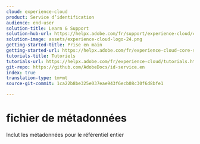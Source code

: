 ```yaml
---
cloud: experience-cloud
product: Service d’identification
audience: end-user
solution-title: Learn & Support
solution-hub-url: https://helpx.adobe.com/fr/support/experience-cloud/core-services.html
solution-image: assets/experience-cloud-logo-24.png
getting-started-title: Prise en main
getting-started-url: https://helpx.adobe.com/fr/experience-cloud-core-services/get-started.html
tutorials-title: Tutoriels
tutorials-url: https://helpx.adobe.com/fr/experience-cloud/tutorials.html
git-repo: https://github.com/AdobeDocs/id-service.en
index: true
translation-type: tm+mt
source-git-commit: 1ca22b8be325e037eae943f6ecb08c30f6d8bfe1

---
```



# fichier de métadonnées

Inclut les métadonnées pour le référentiel entier